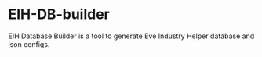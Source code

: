 # EIH-DB-builder
EIH Database Builder is a tool to generate Eve Industry Helper database and json configs.

